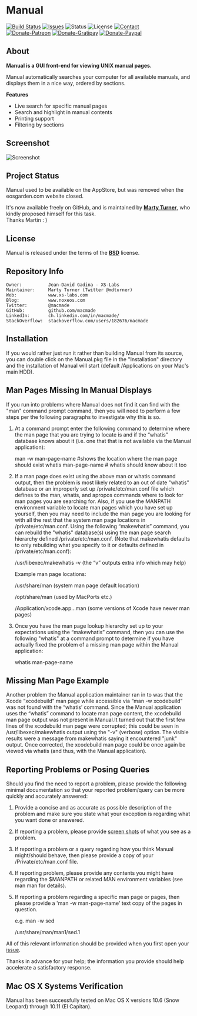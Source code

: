 Manual
======

[![Build Status](https://img.shields.io/travis/macmade/Manual.svg?branch=master&style=flat)](https://travis-ci.org/macmade/Manual)
[![Issues](http://img.shields.io/github/issues/macmade/Manual.svg?style=flat)](https://github.com/macmade/Manual/issues)
![Status](https://img.shields.io/badge/status-active-brightgreen.svg?style=flat)
![License](https://img.shields.io/badge/license-bsd-brightgreen.svg?style=flat)
[![Contact](https://img.shields.io/badge/contact-@macmade-blue.svg?style=flat)](https://twitter.com/macmade)  
[![Donate-Patreon](https://img.shields.io/badge/donate-patreon-yellow.svg?style=flat)](https://patreon.com/macmade)
[![Donate-Gratipay](https://img.shields.io/badge/donate-gratipay-yellow.svg?style=flat)](https://www.gratipay.com/macmade)
[![Donate-Paypal](https://img.shields.io/badge/donate-paypal-yellow.svg?style=flat)](https://paypal.me/xslabs)

About
-----

**Manual is a GUI front-end for viewing UNIX manual pages.**

Manual automatically searches your computer for all available manuals, and displays them in a nice way, ordered by sections.

**Features**
 - Live search for specific manual pages
 - Search and highlight in manual contents
 - Printing support
 - Filtering by sections

Screenshot
----------

![Screenshot](http://www.xs-labs.com/uploads/image/misc/manual.png)

Project Status
--------------

Manual used to be available on the AppStore, but was removed when the eosgarden.com website closed.

It's now available freely on GitHub, and is maintained by [**Marty Turner**](http://www.linkedin.com/in/martyturner), who kindly proposed himself for this task.  
Thanks Martin : )

License
-------

Manual is released under the terms of the [**BSD**](http://en.wikipedia.org/wiki/BSD_licenses) license.

Repository Info
----------------

    Owner:			Jean-David Gadina - XS-Labs
    Maintainer:		Marty Turner (Twitter @mdturner)
    Web:			www.xs-labs.com
    Blog:			www.noxeos.com
    Twitter:		@macmade
    GitHub:			github.com/macmade
    LinkedIn:		ch.linkedin.com/in/macmade/
    StackOverflow:	stackoverflow.com/users/182676/macmade

Installation
------------
If you would rather just run it rather than building Manual from its source, you can double click on the Manual.pkg file in the "Installation" directory and the installation of Manual will start (default /Applications on your Mac's main HDD). 

Man Pages Missing In Manual Displays
--------------------------------------------------------

If you run into problems where Manual does not find it can find with the "man"  command prompt  command, then you will need to perform a few steps per the following paragraphs to investigate why this is so.

1. At a command prompt enter the following command to determine where the man page that you are trying to locate is and if the “whatis” database knows about it (i.e. one that that is not available via the Manual application):

    man -w man-page-name  #shows the location where the man page should exist
    whatis man-page-name   # whatis should know about it too

2. If a man page does exist using the above man or whatis command output, then the problem is most likely related to an out of date "whatis" database or an improperly set up /private/etc/man.conf file which defines to the man, whatis, and apropos commands where to look for man pages you are searching for. Also, if you use the MANPATH environment variable to locate man pages which you have set up yourself, then you may need to include the man page you are looking for with all the rest that the system man page locations in /private/etc/man.conf. Using the following “makewhatis” command, you can rebuild the "whatis" database(s) using the man page search hierarchy defined /private/etc/man.conf. (Note that makewhatis defaults to only rebuilding what you specify to it or defaults defined in /private/etc/man.conf):
    
    /usr/libexec/makewhatis -v (the “v” outputs extra info which may help)

    Example man page locations:<p>
    /usr/share/man  (system man page default location)<p>
    /opt/share/man  (used by MacPorts etc.)<p>
    /Application/xcode.app…man (some versions of Xcode have newer man pages)

3. Once you have the man page lookup hierarchy set up to your expectations using the “makewhatis” command, then you can use the following "whatis"  at a command prompt to determine if you have actually fixed the problem of a missing man page within the Manual application:

    whatis man-page-name


Missing Man Page Example
---------------------------------------
Another problem the Manual application maintainer ran in to was that the Xcode “xcodebuild” man page while accessible via “man -w xcodebuild” was not found with the “whatis’ command. Since the Manual application uses the “whatis” command to locate man page content, the xcodebuild man page output was not present in Manual.It turned out that the first few lines of the xcodebuild man page were corrupted; this could be seen in /usr/libexec/makewhatis output using the "-v" (verbose) option. The visible results were a message from makewhatis saying it encountered "junk" output. Once corrected, the xcodebuild man page could be once again be viewed via whatis (and thus, with the Manual application).

Reporting Problems or Posing Queries 
----------------------------
Should you find the need to report a problem, please provide the following minimal documentation so that your reported problem/query can be more quickly and accurately answered:

1. Provide a concise and as accurate as possible description of the problem and make sure you state what your exception is regarding what you want done or answered.

2. If reporting a problem, please provide [screen shots](http://support.apple.com/kb/ht5775) of what you see as a problem. 

3. If reporting a problem or a query regarding how you think Manual might/should behave, then please provide a copy of your /Private/etc/man.conf file.

4. If reporting problem, please provide any contents you might have regarding the $MANPATH or related MAN environment variables (see man man for details).

5. If reporting a problem regarding a specific man page  or pages, then please provide a 'man -w man-page-name' text copy of the pages in question. 

    e.g. man -w sed<p>
    /usr/share/man/man1/sed.1
    
All of this relevant information should be provided when you first open your [issue](https://github.com/macmade/Manual/issues). 

Thanks in advance for your help; the information you provide should help accelerate a satisfactory response. 

Mac OS X Systems Verification 
------------------------------------
Manual has been successfully tested on Mac OS X versions 10.6 (Snow Leopard) through 10.11 (El Capitan).
